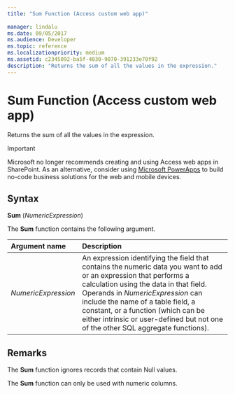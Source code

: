 ```yaml
---
title: "Sum Function (Access custom web app)" 
 
manager: lindalu
ms.date: 09/05/2017
ms.audience: Developer
ms.topic: reference  
ms.localizationpriority: medium
ms.assetid: c2345092-ba5f-4030-9070-391233e70f92
description: "Returns the sum of all the values in the expression."
---
```


# Sum Function (Access custom web app)

Returns the sum of all the values in the expression.
  
> [!IMPORTANT]
> Microsoft no longer recommends creating and using Access web apps in SharePoint. As an alternative, consider using [Microsoft PowerApps](https://powerapps.microsoft.com/) to build no-code business solutions for the web and mobile devices.
## Syntax

 **Sum** (*NumericExpression*)
  
The **Sum** function contains the following argument.
  
|**Argument name**|**Description**|
|:-----|:-----|
| *NumericExpression*  <br/> |An expression identifying the field that contains the numeric data you want to add or an expression that performs a calculation using the data in that field. Operands in *NumericExpression* can include the name of a table field, a constant, or a function (which can be either intrinsic or user-defined but not one of the other SQL aggregate functions). |

## Remarks

The **Sum** function ignores records that contain Null values.
  
The **Sum** function can only be used with numeric columns.
  